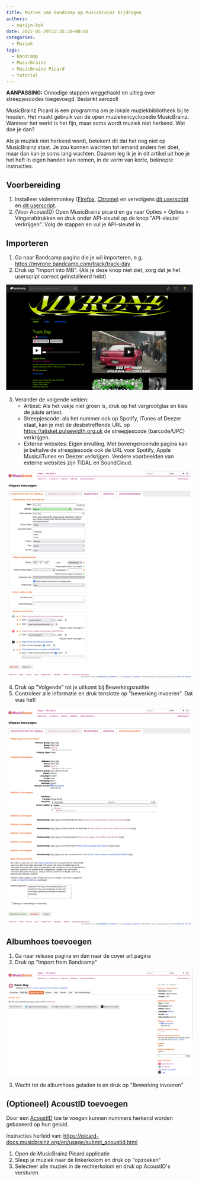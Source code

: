 ```yaml
---
title: Muziek van Bandcamp op MusicBrainz bijdragen
authors:
  - marijn-kok
date: 2022-05-29T22:35:20+00:00
categories:
  - Muziek
tags:
  - Bandcamp
  - MusicBrainz
  - MusicBrainz Picard
  - tutorial
---
```

**AANPASSING:** Onnodige stappen weggehaald en uitleg over streepjescodes toegevoegd. Bedankt aerozol!

MusicBrainz Picard is een programma om je lokale muziekbibliotheek bij te houden. Het maakt gebruik van de open muziekencyclopedie MusicBrainz. Wanneer het werkt is het fijn, maar soms wordt muziek niet herkend. Wat doe je dan?

Als je muziek niet herkend wordt, betekent dit dat het nog niet op MusicBrainz staat. Je zou kunnen wachten tot iemand anders het doet, maar dan kan je soms lang wachten. Daarom leg ik je in dit artikel uit hoe je het heft in eigen handen kan nemen, in de vorm van korte, beknopte instructies.

## Voorbereiding

1. Installeer violentmonkey ([Firefox][1], [Chrome][2]) en vervolgens [dit userscript][3] en [dit userscript][4].
2. (Voor AcoustID) Open MusicBrainz picard en ga naar Opties > Opties > Vingerafdrukken en druk onder API-sleutel op de knop "API-sleutel verkrijgen". Volg de stappen en vul je API-sleutel in.

## Importeren

1. Ga naar Bandcamp pagina die je wil importeren, e.g. https://myrone.bandcamp.com/track/track-day
2. Druk op "Import into MB". (Als je deze knop niet ziet, zorg dat je het userscript correct geïnstalleerd hebt)

![Bandcamp pagina van Myrone's nummer Track Day met twee knoppen: Import into MB, en Search in MB](images/importeerknop.png)

3. Verander de volgende velden:
   * Artiest: Als het vakje niet groen is, druk op het vergrootglas en kies de juiste artiest.
   * Streepjescode: als het nummer ook op Spotify, iTunes of Deezer staat, kan je met de desbetreffende URL op https://atisket.pulsewidth.org.uk de streepjescode (barcode/UPC) verkrijgen.
   * Externe websites: Eigen invulling. Met bovengenoemde pagina kan je behalve de streepjescode ook de URL voor Spotify, Apple Music/iTunes en Deezer verkrijgen. Verdere voorbeelden van externe websites zijn TIDAL en SoundCloud.

![Scherm waar informatie over de uitgave kan worden ingevuld](images/informatie-over-uitgave.png)

4. Druk op "Volgende" tot je uitkomt bij Bewerkingsnotitie
5. Controleer alle informatie en druk tenslotte op "bewerking invoeren". Dat was het!

![Overzichtspagina van de uitgave](images/overzichtspagina.png)


## Albumhoes toevoegen

1. Ga naar release pagina en dan naar de cover art pagina
2. Druk op "Import from Bandcamp"

![Pagina waar albumhoezen toegevoegd kunnen worden van verschillende bronnen zoals Bandcamp, Deezer, iTunes en Tidal](images/albumhoes-toevoegen.png)

3. Wacht tot de albumhoes geladen is en druk op "Bewerking invoeren"

## (Optioneel) AcoustID toevoegen

Door een [AcoustID][5] toe te voegen kunnen nummers herkend worden gebaseerd op hun geluid.

Instructies herleid van: https://picard-docs.musicbrainz.org/en/usage/submit_acoustid.html

1. Open de MusicBrainz Picard applicatie
2. Sleep je muziek naar de linkerkolom en druk op "opzoeken"
3. Selecteer alle muziek in de rechterkolom en druk op AcoustID's versturen

[1]: https://addons.mozilla.org/nl/firefox/addon/violentmonkey/
[2]: https://chrome.google.com/webstore/detail/violentmonkey/jinjaccalgkegednnccohejagnlnfdag
[3]: https://raw.github.com/murdos/musicbrainz-userscripts/master/bandcamp_importer.user.js
[4]: https://github.com/ROpdebee/mb-userscripts/raw/dist/mb_enhanced_cover_art_uploads.user.js
[5]: https://en.wikipedia.org/wiki/AcoustID
